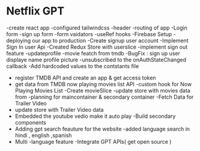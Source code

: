# Netflix GPT

-create react app
-configured tailwindcss
-header
-routing of app
-Login form
-sign up form
-form vaidators
-useRef hooks
-Firebase Setup
-deploying our app to production
-Create signup user account
-Implement Sign In user Api
-Created Redux Store with userslice
-implement sign out feature
-updateprofile
-movie featch from tmdb
-BugFix : sign up user displaye name profile picture
-unsubscribed to the onAuthStateChanged callback
-Add hardcoded values to the contstants file

- register TMDB API and create an app & get access token
- get data from TMDB now playing movies list API
  -custom hook for Now Playing Movies List
  -Create movieSlice
  -update store with movies data from
  -planning for maincontainer & secondary container
  -Fetch Data for Trailer Video
- update store with Trailer Video data
- Embedded the youtube vedio make it auto play
  -Build secondary components
- Adding gpt search feauture for the website
-added language search in hindi , english ,spanish
- Multi -language feature 
-Integrate GPT APIs( get open source )
